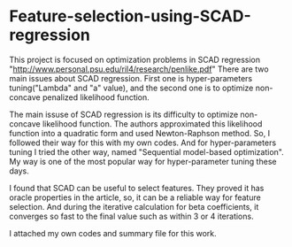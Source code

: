 # Feature-selection-using-SCAD-regression

This project is focused on optimization problems in SCAD regression "http://www.personal.psu.edu/ril4/research/penlike.pdf"
There are two main issues about SCAD regression. First one is hyper-parameters tuning("Lambda" and "a" value), 
and the second one is to optimize non-concave penalized likelihood function.

The main issuse of SCAD regression is its difficulty to optimize non-concave likelihood function. 
The authors approximated this likelihood function into a quadratic form and used Newton-Raphson method.
So, I followed their way for this with my own codes. And for hyper-parameters tuning I tried the other way, named "Sequential model-based optimization".
My way is one of the most popular way for hyper-parameter tuning these days.

I found that SCAD can be useful to select features. They proved it has oracle properties in the article, so, it can be a reliable way for feature selection.
And during the iterative calculation for beta coefficients, it converges so fast to the final value such as within 3 or 4 iterations.


I attached my own codes and summary file for this work.
